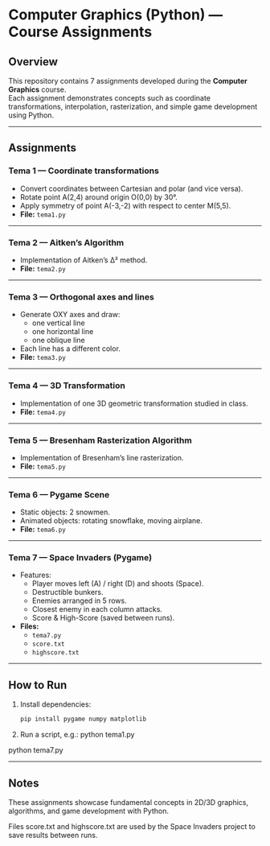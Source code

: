 # Computer Graphics (Python) — Course Assignments

## Overview
This repository contains 7 assignments developed during the **Computer Graphics** course.  
Each assignment demonstrates concepts such as coordinate transformations, interpolation, rasterization, and simple game development using Python.

---

## Assignments

### Tema 1 — Coordinate transformations
- Convert coordinates between Cartesian and polar (and vice versa).
- Rotate point A(2,4) around origin O(0,0) by 30°.
- Apply symmetry of point A(-3,-2) with respect to center M(5,5).
- **File:** `tema1.py`

---

### Tema 2 — Aitken’s Algorithm
- Implementation of Aitken’s Δ² method.
- **File:** `tema2.py`

---

### Tema 3 — Orthogonal axes and lines
- Generate OXY axes and draw:
  - one vertical line
  - one horizontal line
  - one oblique line  
- Each line has a different color.
- **File:** `tema3.py`

---

### Tema 4 — 3D Transformation
- Implementation of one 3D geometric transformation studied in class.
- **File:** `tema4.py`

---

### Tema 5 — Bresenham Rasterization Algorithm
- Implementation of Bresenham’s line rasterization.
- **File:** `tema5.py`

---

### Tema 6 — Pygame Scene
- Static objects: 2 snowmen.
- Animated objects: rotating snowflake, moving airplane.
- **File:** `tema6.py`

---

### Tema 7 — Space Invaders (Pygame)
- Features:
  - Player moves left (A) / right (D) and shoots (Space).
  - Destructible bunkers.
  - Enemies arranged in 5 rows.
  - Closest enemy in each column attacks.
  - Score & High-Score (saved between runs).
- **Files:**  
  - `tema7.py`  
  - `score.txt`  
  - `highscore.txt`

---

## How to Run
1. Install dependencies:
   ```bash
   pip install pygame numpy matplotlib
2. Run a script, e.g.:
  python tema1.py

  python tema7.py

---

## Notes

These assignments showcase fundamental concepts in 2D/3D graphics, algorithms, and game development with Python.

Files score.txt and highscore.txt are used by the Space Invaders project to save results between runs.
